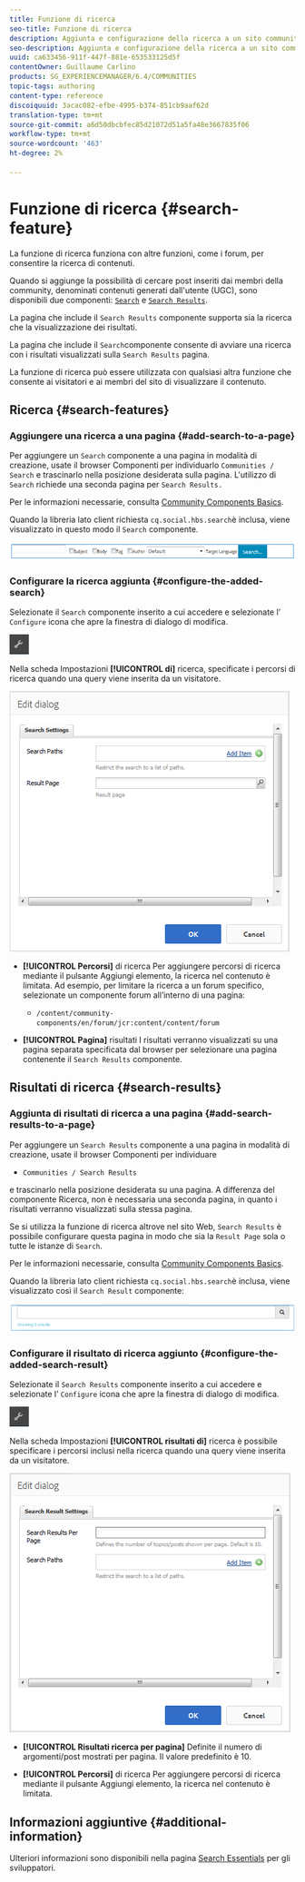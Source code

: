 ```yaml
---
title: Funzione di ricerca
seo-title: Funzione di ricerca
description: Aggiunta e configurazione della ricerca a un sito community
seo-description: Aggiunta e configurazione della ricerca a un sito community
uuid: ca633456-911f-447f-881e-653533125d5f
contentOwner: Guillaume Carlino
products: SG_EXPERIENCEMANAGER/6.4/COMMUNITIES
topic-tags: authoring
content-type: reference
discoiquuid: 3acac082-efbe-4995-b374-851cb9aaf62d
translation-type: tm+mt
source-git-commit: a6d50dbcbfec85d21072d51a5fa48e3667835f06
workflow-type: tm+mt
source-wordcount: '463'
ht-degree: 2%

---
```



# Funzione di ricerca {#search-feature}

La funzione di ricerca funziona con altre funzioni, come i forum, per consentire la ricerca di contenuti.

Quando si aggiunge la possibilità di cercare post inseriti dai membri della community, denominati contenuti generati dall&#39;utente (UGC), sono disponibili due componenti: [ `Search`](#search-features) e [`Search Results`](#search-results).

La pagina che include il `Search Results` componente supporta sia la ricerca che la visualizzazione dei risultati.

La pagina che include il `Search`componente consente di avviare una ricerca con i risultati visualizzati sulla `Search Results` pagina.

La funzione di ricerca può essere utilizzata con qualsiasi altra funzione che consente ai visitatori e ai membri del sito di visualizzare il contenuto.

## Ricerca {#search-features}

### Aggiungere una ricerca a una pagina {#add-search-to-a-page}

Per aggiungere un `Search` componente a una pagina in modalità di creazione, usate il browser Componenti per individuarlo `Communities / Search` e trascinarlo nella posizione desiderata sulla pagina. L&#39;utilizzo di `Search` richiede una seconda pagina per `Search Results.`

Per le informazioni necessarie, consulta [Community Components Basics](basics.md).

Quando la libreria lato client richiesta `cq.social.hbs.search`è inclusa, viene visualizzato in questo modo il `Search` componente.

![chlimage_1-373](assets/chlimage_1-373.png)

### Configurare la ricerca aggiunta {#configure-the-added-search}

Selezionate il `Search` componente inserito a cui accedere e selezionate l’ `Configure` icona che apre la finestra di dialogo di modifica.

![chlimage_1-374](assets/chlimage_1-374.png)

Nella scheda Impostazioni **[!UICONTROL di]** ricerca, specificate i percorsi di ricerca quando una query viene inserita da un visitatore.

![chlimage_1-375](assets/chlimage_1-375.png)

* **[!UICONTROL Percorsi]** di ricerca Per aggiungere percorsi di ricerca mediante il pulsante Aggiungi elemento, la ricerca nel contenuto è limitata. Ad esempio, per limitare la ricerca a un forum specifico, selezionate un componente forum all’interno di una pagina:

   * `/content/community-components/en/forum/jcr:content/content/forum`

* **[!UICONTROL Pagina]** risultati I risultati verranno visualizzati su una pagina separata specificata dal browser per selezionare una pagina contenente il 
`Search Results` componente.

## Risultati di ricerca {#search-results}

### Aggiunta di risultati di ricerca a una pagina {#add-search-results-to-a-page}

Per aggiungere un `Search Results` componente a una pagina in modalità di creazione, usate il browser Componenti per individuare

* `Communities / Search Results`

e trascinarlo nella posizione desiderata su una pagina. A differenza del componente Ricerca, non è necessaria una seconda pagina, in quanto i risultati verranno visualizzati sulla stessa pagina.

Se si utilizza la funzione di ricerca altrove nel sito Web, `Search Results` è possibile configurare questa pagina in modo che sia la `Result Page` sola o tutte le istanze di `Search`.

Per le informazioni necessarie, consulta [Community Components Basics](basics.md).

Quando la libreria lato client richiesta `cq.social.hbs.search`è inclusa, viene visualizzato così il `Search Result` componente:

![chlimage_1-376](assets/chlimage_1-376.png)

### Configurare il risultato di ricerca aggiunto {#configure-the-added-search-result}

Selezionate il `Search Results` componente inserito a cui accedere e selezionate l’ `Configure` icona che apre la finestra di dialogo di modifica.

![chlimage_1-377](assets/chlimage_1-377.png)

Nella scheda Impostazioni **[!UICONTROL risultati di]** ricerca è possibile specificare i percorsi inclusi nella ricerca quando una query viene inserita da un visitatore.

![chlimage_1-378](assets/chlimage_1-378.png)

* **[!UICONTROL Risultati ricerca per pagina]** Definite il numero di argomenti/post mostrati per pagina. Il valore predefinito è 10.

* **[!UICONTROL Percorsi]** di ricerca Per aggiungere percorsi di ricerca mediante il pulsante Aggiungi elemento, la ricerca nel contenuto è limitata.

## Informazioni aggiuntive {#additional-information}

Ulteriori informazioni sono disponibili nella pagina [Search Essentials](search-implementation.md) per gli sviluppatori.
